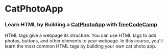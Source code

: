 # CatPhotoApp

<h3>Learn HTML by Building a <a href="https://teoptl.github.io/CatPhotoApp">CatPhotoApp</a> with <a href="https://freecodecamp.org" >freeCodeCamp</a></h3>

HTML tags give a webpage its structure. You can use HTML tags to add photos, buttons, and other elements to your webpage.
In this course, you'll learn the most common HTML tags by building your own cat photo app.
